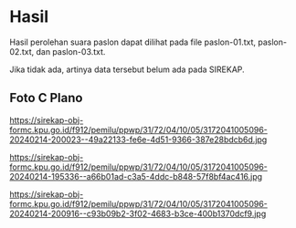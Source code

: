 # Hasil

Hasil perolehan suara paslon dapat dilihat pada file paslon-01.txt, paslon-02.txt, dan paslon-03.txt.

Jika tidak ada, artinya data tersebut belum ada pada SIREKAP.

## Foto C Plano

https://sirekap-obj-formc.kpu.go.id/f912/pemilu/ppwp/31/72/04/10/05/3172041005096-20240214-200023--49a22133-fe6e-4d51-9366-387e28bdcb6d.jpg

https://sirekap-obj-formc.kpu.go.id/f912/pemilu/ppwp/31/72/04/10/05/3172041005096-20240214-195336--a66b01ad-c3a5-4ddc-b848-57f8bf4ac416.jpg

https://sirekap-obj-formc.kpu.go.id/f912/pemilu/ppwp/31/72/04/10/05/3172041005096-20240214-200916--c93b09b2-3f02-4683-b3ce-400b1370dcf9.jpg
